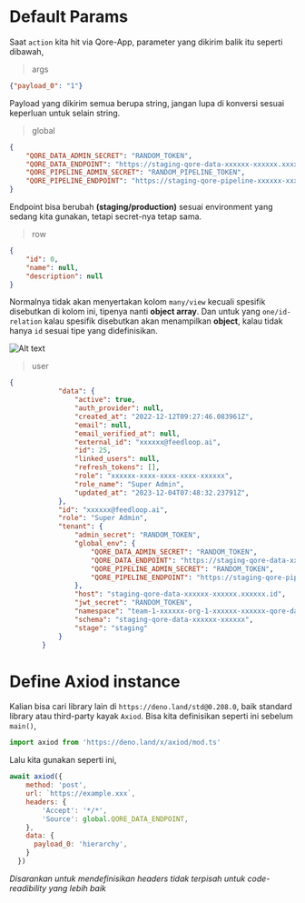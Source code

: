 # Default Params

Saat `action` kita hit via Qore-App, parameter yang dikirim balik itu seperti dibawah,
> args
```json
{"payload_0": "1"}
```
Payload yang dikirim semua berupa string, jangan lupa di konversi sesuai keperluan untuk selain string.

> global
```json
{
    "QORE_DATA_ADMIN_SECRET": "RANDOM_TOKEN",
    "QORE_DATA_ENDPOINT": "https://staging-qore-data-xxxxxx-xxxxxx.xxxxxx.id",
    "QORE_PIPELINE_ADMIN_SECRET": "RANDOM_PIPELINE_TOKEN",
    "QORE_PIPELINE_ENDPOINT": "https://staging-qore-pipeline-xxxxxx-xxxxxx.xxxxxx.id"
}
```
Endpoint bisa berubah **(staging/production)** sesuai environment yang sedang kita gunakan, tetapi secret-nya tetap sama.

> row
```json
{
    "id": 0,
    "name": null,
    "description": null
}
```
Normalnya tidak akan menyertakan kolom `many/view` kecuali spesifik disebutkan di kolom ini, tipenya nanti **object array**. Dan untuk yang `one/id-relation` kalau spesifik disebutkan akan menampilkan **object**, kalau tidak hanya `id` sesuai tipe yang didefinisikan.

![Alt text](image.png)

> user

```json
{
			"data": {
				"active": true,
				"auth_provider": null,
				"created_at": "2022-12-12T09:27:46.083961Z",
				"email": null,
				"email_verified_at": null,
				"external_id": "xxxxxx@feedloop.ai",
				"id": 25,
				"linked_users": null,
				"refresh_tokens": [],
				"role": "xxxxxx-xxxx-xxxx-xxxx-xxxxxx",
				"role_name": "Super Admin",
				"updated_at": "2023-12-04T07:48:32.23791Z",
			},
			"id": "xxxxxx@feedloop.ai",
			"role": "Super Admin",
			"tenant": {
				"admin_secret": "RANDOM_TOKEN",
				"global_env": {
					"QORE_DATA_ADMIN_SECRET": "RANDOM_TOKEN",
					"QORE_DATA_ENDPOINT": "https://staging-qore-data-xxxxxx-xxxxxx.xxxxxx.id",
					"QORE_PIPELINE_ADMIN_SECRET": "RANDOM_TOKEN",
					"QORE_PIPELINE_ENDPOINT": "https://staging-qore-pipeline-xxxxxx-xxxxxx.xxxxxx.id"
				},
				"host": "staging-qore-data-xxxxxx-xxxxxx.xxxxxx.id",
				"jwt_secret": "RANDOM_TOKEN",
				"namespace": "team-1-xxxxxx-org-1-xxxxxx-xxxxxx-qore-data-staging",
				"schema": "staging-qore-data-xxxxxx-xxxxxx",
				"stage": "staging"
			}
		}
```

# Define Axiod instance

Kalian bisa cari library lain di `https://deno.land/std@0.208.0`, baik standard library atau third-party kayak `Axiod`.
Bisa kita definisikan seperti ini sebelum `main()`,

```js
import axiod from 'https://deno.land/x/axiod/mod.ts'
```

Lalu kita gunakan seperti ini,
```js
await axiod({
    method: 'post',
    url: `https://example.xxx`,
    headers: {
        'Accept': '*/*',
        'Source': global.QORE_DATA_ENDPOINT,
    },
    data: {
      payload_0: 'hierarchy',
    }
  })
```
*Disarankan untuk mendefinisikan headers tidak terpisah untuk code-readibility yang lebih baik*
